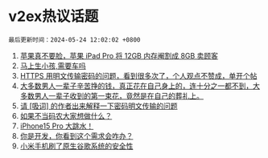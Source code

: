 # v2ex热议话题

`最后更新时间：2024-05-24 12:02:02 +0800`

1. [苹果真不要脸，苹果 iPad Pro 将 12GB 内存阉割成 8GB 卖顾客](https://www.v2ex.com/t/1043244)
1. [马上生小孩,需要车吗](https://www.v2ex.com/t/1043282)
1. [HTTPS 用明文传输密码的问题，看到很多次了，个人观点不赞成，单开个帖](https://www.v2ex.com/t/1043386)
1. [大多数男人一辈子辛苦挣的钱，真正花在自己身上的，连十分之一都不到，大多数男人一辈子收到的第一束花，竟然是在自己的葬礼上。](https://www.v2ex.com/t/1043442)
1. [请 [吸词] 的作者出来解释一下密码明文传输的问题](https://www.v2ex.com/t/1043320)
1. [如果不当码农大家想做什么？](https://www.v2ex.com/t/1043338)
1. [iPhone15 Pro 大跳水！](https://www.v2ex.com/t/1043241)
1. [你是开发，你看到这个需求会咋办？](https://www.v2ex.com/t/1043252)
1. [小米手机刷了原生谷歌系统的安全性](https://www.v2ex.com/t/1043246)

